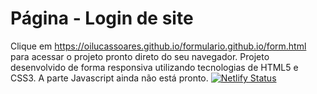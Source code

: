 # Página - Login de site
Clique em https://oilucassoares.github.io/formulario.github.io/form.html para acessar o projeto pronto direto do seu navegador.
Projeto desenvolvido de forma responsiva utilizando tecnologias de HTML5 e CSS3. A parte Javascript ainda não está pronto. 
[![Netlify Status](https://api.netlify.com/api/v1/badges/5498398c-0493-4d9d-814d-ccf2c4c9f104/deploy-status)](https://app.netlify.com/sites/papaya-travesseiro-236940/deploys)
